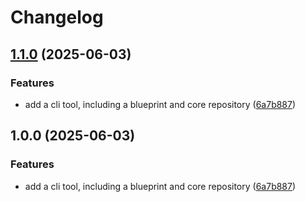 # Changelog

## [1.1.0](https://github.com/UVerify-io/uverify-ui-template/compare/v1.0.0...v1.1.0) (2025-06-03)


### Features

* add a cli tool, including a blueprint and core repository ([6a7b887](https://github.com/UVerify-io/uverify-ui-template/commit/6a7b887f05cc8a923004d89b934bd0ed2d4a27eb))

## 1.0.0 (2025-06-03)


### Features

* add a cli tool, including a blueprint and core repository ([6a7b887](https://github.com/UVerify-io/uverify-ui-template/commit/6a7b887f05cc8a923004d89b934bd0ed2d4a27eb))

